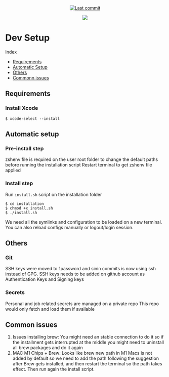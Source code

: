 <div align="center">

<a href="">
  <img alt="Last commit" src="https://img.shields.io/github/last-commit/wchavarria03/dotfiles?logo=git&style=for-the-badge"/>
</a>

[![](https://img.shields.io/badge/Neovim-0.9.5+-blueviolet.svg?style=for-the-badge&logo=Neovim)](https://github.com/neovim/neovim)

</div>

# Dev Setup

Index
- [Requirements](https://github.com/wchavarria03/dotfiles#Requirements)
- [Automatic Setup](https://github.com/wchavarria03/dotfiles#Automatic-setup)
- [Others](https://github.com/wchavarria03/dotfiles#Others)
- [Commonn issues](https://github.com/wchavarria03/dotfiles#Common-issues)

## Requirements

### Install Xcode
```
$ xcode-select --install
```

## Automatic setup

### Pre-install step
zshenv file is required on the user root folder to change the default paths before running the installation script
Restart terminal to get zshenv file applied

### Install step
Run `install.sh` script on the installation folder
```
$ cd installation
$ chmod +x install.sh
$ ./install.sh
````
We need all the symlinks and configuration to be loaded on a new terminal.
You can also reload configs manually or logout/login session.

## Others 
### Git
SSH keys were moved to 1password and sinin commits is now using ssh instead of GPG.
SSH keys needs to be added on github account as Authentication Keys and Signing keys

### Secrets
Personal and job related secrets are managed on a private repo
This repo would only fetch and load them if available

## Common issues
1. Issues installing brew: You might need an stable connection to do it so if the installment gets interrupted at the middle you might need to uninstall all brew packages and do it again
2. MAC M1 Chips + Brew: Looks like brew new path in M1 Macs is not added by default so we need to add the path following the suggestion after Brew gets installed, and then restart the terminal so the path takes effect. Then run again the install script.
